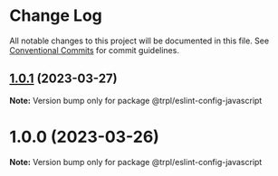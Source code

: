 # Change Log

All notable changes to this project will be documented in this file.
See [Conventional Commits](https://conventionalcommits.org) for commit guidelines.

## [1.0.1](https://github.com/tripplicate/eslint-config/compare/@trpl/eslint-config-javascript@1.0.0...@trpl/eslint-config-javascript@1.0.1) (2023-03-27)

**Note:** Version bump only for package @trpl/eslint-config-javascript





# 1.0.0 (2023-03-26)

**Note:** Version bump only for package @trpl/eslint-config-javascript
